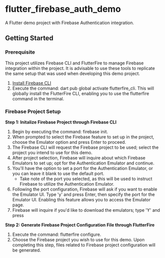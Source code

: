 # flutter_firebase_auth_demo

A Flutter demo project with Firebase Authentication integration.

## Getting Started

### Prerequisite
This project utilizes Firebase CLI and FlutterFire to manage Firebase integration within the project. It is advisable to use these tools to replicate the same setup that was used when developing this demo project.

1. [Install Firebase CLI](https://firebase.google.com/docs/cli#setup_update_cli)
2. Execute the command: dart pub global activate flutterfire_cli. This will globally install the FlutterFire CLI, enabling you to use the flutterfire command in the terminal.

### Firebase Project Setup
**Step 1: Initalize Firebase Project through Firebase CLI**
1. Begin by executing the command: firebase init.
2. When prompted to select the Firebase feature to set up in the project, choose the Emulator option and press Enter to proceed.
3. The Firebase CLI will request the Firebase project to be used; select the project you intend to use for this demo.
4. After project selection, Firebase will inquire about which Firebase Emulators to set up; opt for the Authentication Emulator and continue.
5. You'll have the option to set a port for the Authentication Emulator, or you can leave it blank to use the default port.
   - Take note of the port you selected, as this will be used to instruct Firebase to utilize the Authentication Emulator.
6. Following the port configuration, Firebase will ask if you want to enable the Emulator UI. Type 'y' and press Enter, then specify the port for the Emulator UI. Enabling this feature allows you to access the Emulator page.
7. Firebase will inquire if you'd like to download the emulators; type 'Y' and press 

**Step 2: Generate Firebase Project Configuration File through FlutterFire**
1. Execute the command: flutterfire configure.
2. Choose the Firebase project you wish to use for this demo.
Upon completing this step, files related to Firebase project configuration will be generated.


